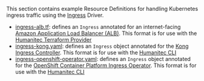 This section contains example Resource Definitions for handling Kubernetes ingress traffic using the [Ingress](https://developer.humanitec.com/integration-and-extensions/drivers/k8-drivers/ingress/) Driver.

* [ingress-alb.tf](ingress-alb.tf): defines an `Ingress` annotated for an internet-facing [Amazon Application Load Balancer (ALB)](https://aws.amazon.com/elasticloadbalancing/application-load-balancer/). This format is for use with the [Humanitec Terraform Provider](https://registry.terraform.io/providers/humanitec/humanitec)
* [ingress-kong.yaml](ingress-kong.yaml): defines an `Ingress` object annotated for the [Kong Ingress Controller](https://github.com/Kong/kubernetes-ingress-controller). This format is for use with the [Humanitec CLI](https://developer.humanitec.com/platform-orchestrator/cli/)
* [ingress-openshift-operator.yaml](ingress-openshift-operator.yaml): defines an `Ingress` object annotated for the [OpenShift Container Platform Ingress Operator](https://docs.openshift.com/container-platform/latest/networking/ingress-operator.html). This format is for use with the [Humanitec CLI](https://developer.humanitec.com/platform-orchestrator/cli/)